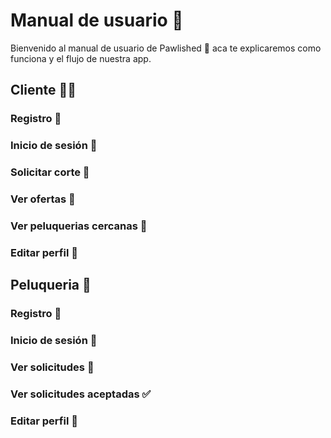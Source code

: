 # Manual de usuario 📖

Bienvenido al manual de usuario de Pawlished 🐾 aca te explicaremos como funciona y el flujo de nuestra app.

## Cliente 🐕‍🦺

### Registro 📝

### Inicio de sesión 🔑

### Solicitar corte 🐩

### Ver ofertas 📩

### Ver peluquerias cercanas 📍

### Editar perfil 👤

## Peluqueria 💈

### Registro 📝

### Inicio de sesión 🔑

### Ver solicitudes 📩

### Ver solicitudes aceptadas ✅

### Editar perfil 👤